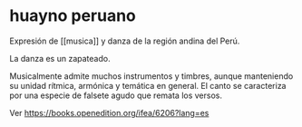 # huayno peruano
Expresión de [[musica]] y danza de la región andina del Perú.

La danza es un zapateado.

Musicalmente admite muchos instrumentos y timbres, aunque manteniendo su unidad rítmica, armónica y temática en general. El canto se caracteriza por una especie de falsete agudo que remata los versos.

Ver https://books.openedition.org/ifea/6206?lang=es